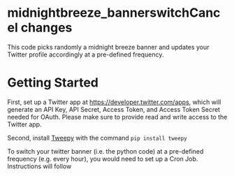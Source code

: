 # midnightbreeze_bannerswitchCancel changes
This code picks randomly a midnight breeze banner and updates your Twitter profile accordingly at a pre-defined frequency.

# Getting Started

First, set up a Twitter app at https://developer.twitter.com/apps, which will generate an API Key, API Secret, Access Token, and Access Token Secret needed for OAuth. Please make sure to provide read and write access to the Twitter app.

Second, install [Tweepy](http://www.tweepy.org/) with the command ```pip install tweepy ```

To switch your twitter banner (i.e. the python code) at a pre-defined frequency (e.g. every hour), you would need to set up a Cron Job. Instructions will follow
